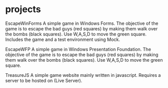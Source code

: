 # projects

EscapeWinForms
  A simple game in Windows Forms. 
  The objective of the game is to escape the bad guys (red squares) by making them walk over the bombs (black squares). Use W,A,S,D to move the green square.
  Includes the game and a test environment using Mock.

EscapeWFP
  A simple game in Windows Presentation Foundation. 
  The objective of the game is to escape the bad guys (red squares) by making them walk over the bombs (black squares). Use W,A,S,D to move the green square.

TreasureJS
  A simple game website mainly written in javascript.
  Requires a server to be hosted on (Live Server).
